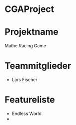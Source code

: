 # CGAProject

# Projektname
Mathe Racing Game

# Teammitglieder
- Lars Fischer

# Featureliste 
- Endless World
- 
